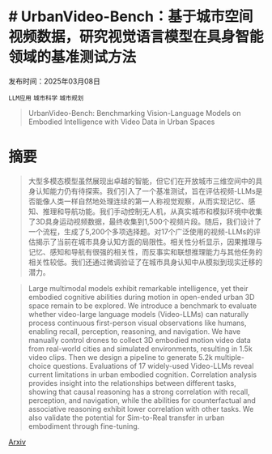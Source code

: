 # # **UrbanVideo-Bench**：基于城市空间视频数据，研究视觉语言模型在具身智能领域的基准测试方法

发布时间：2025年03月08日

`LLM应用` `城市科学` `城市规划`

> UrbanVideo-Bench: Benchmarking Vision-Language Models on Embodied Intelligence with Video Data in Urban Spaces

# 摘要

> 大型多模态模型虽然展现出卓越的智能，但它们在开放城市三维空间中的具身认知能力仍有待探索。我们引入了一个基准测试，旨在评估视频-LLMs是否能像人类一样自然地处理连续的第一人称视觉观察，从而实现记忆、感知、推理和导航功能。我们手动控制无人机，从真实城市和模拟环境中收集了3D具身运动视频数据，最终收集到1,500个视频片段。随后，我们设计了一个流程，生成了5,200个多项选择题。对17个广泛使用的视频-LLMs的评估揭示了当前在城市具身认知方面的局限性。相关性分析显示，因果推理与记忆、感知和导航有很强的相关性，而反事实和联想推理能力与其他任务的相关性较低。我们还通过微调验证了在城市具身认知中从模拟到现实迁移的潜力。

> Large multimodal models exhibit remarkable intelligence, yet their embodied cognitive abilities during motion in open-ended urban 3D space remain to be explored. We introduce a benchmark to evaluate whether video-large language models (Video-LLMs) can naturally process continuous first-person visual observations like humans, enabling recall, perception, reasoning, and navigation. We have manually control drones to collect 3D embodied motion video data from real-world cities and simulated environments, resulting in 1.5k video clips. Then we design a pipeline to generate 5.2k multiple-choice questions. Evaluations of 17 widely-used Video-LLMs reveal current limitations in urban embodied cognition. Correlation analysis provides insight into the relationships between different tasks, showing that causal reasoning has a strong correlation with recall, perception, and navigation, while the abilities for counterfactual and associative reasoning exhibit lower correlation with other tasks. We also validate the potential for Sim-to-Real transfer in urban embodiment through fine-tuning.

[Arxiv](https://arxiv.org/abs/2503.06157)